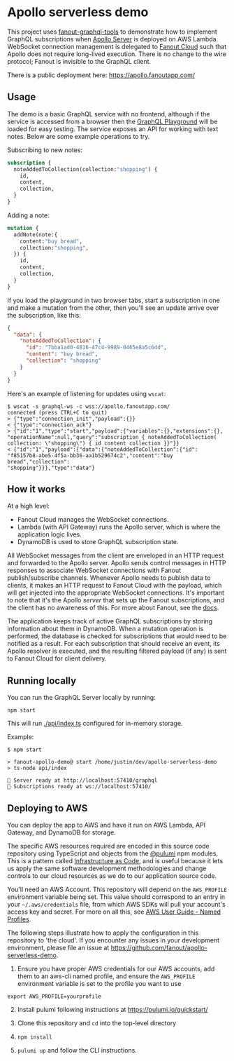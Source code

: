 # Apollo serverless demo

This project uses [fanout-graphql-tools](https://github.com/fanout/fanout-graphql-tools) to demonstrate how to implement GraphQL subscriptions when [Apollo Server](https://www.apollographql.com/) is deployed on AWS Lambda. WebSocket connection management is delegated to [Fanout Cloud](https://fanout.io) such that Apollo does not require long-lived execution. There is no change to the wire protocol; Fanout is invisible to the GraphQL client.

There is a public deployment here: https://apollo.fanoutapp.com/

## Usage

The demo is a basic GraphQL service with no frontend, although if the service is accessed from a browser then the [GraphQL Playground](https://github.com/prisma/graphql-playground) will be loaded for easy testing. The service exposes an API for working with text notes. Below are some example operations to try.

Subscribing to new notes:

```graphql
subscription {
  noteAddedToCollection(collection:"shopping") {
    id,
    content,
    collection,
  }
}
```

Adding a note:

```graphql
mutation {
  addNote(note:{
    content:"buy bread",
    collection:"shopping",
  }) {
    id,
    content,
    collection,
  }
}
```

If you load the playground in two browser tabs, start a subscription in one and make a mutation from the other, then you'll see an update arrive over the subscription, like this:

```json
{
  "data": {
    "noteAddedToCollection": {
      "id": "7bba1ad0-4816-47c4-9989-0465e8a5c6dd",
      "content": "buy bread",
      "collection": "shopping"
    }
  }
}
```

Here's an example of listening for updates using `wscat`:

```
$ wscat -s graphql-ws -c wss://apollo.fanoutapp.com/
connected (press CTRL+C to quit)
> {"type":"connection_init","payload":{}}
< {"type":"connection_ack"}
> {"id":"1","type":"start","payload":{"variables":{},"extensions":{},
"operationName":null,"query":"subscription { noteAddedToCollection(
collection: \"shopping\") { id content collection }}"}}
< {"id":"1","payload":{"data":{"noteAddedToCollection":{"id":
"f85157b8-abe5-4f5a-bb36-aa1b529674c2","content":"buy bread","collection":
"shopping"}}},"type":"data"}
```

## How it works

At a high level:

* Fanout Cloud manages the WebSocket connections.
* Lambda (with API Gateway) runs the Apollo server, which is where the application logic lives.
* DynamoDB is used to store GraphQL subscription state.

All WebSocket messages from the client are enveloped in an HTTP request and forwarded to the Apollo server. Apollo sends control messages in HTTP responses to associate WebSocket connections with Fanout publish/subscribe channels. Whenever Apollo needs to publish data to clients, it makes an HTTP request to Fanout Cloud with the payload, which will get injected into the appropriate WebSocket connections. It's important to note that it's the Apollo *server* that sets up the Fanout subscriptions, and the client has no awareness of this. For more about Fanout, see the [docs](https://docs.fanout.io/docs).

The application keeps track of active GraphQL subscriptions by storing information about them in DynamoDB. When a mutation operation is performed, the database is checked for subscriptions that would need to be notified as a result. For each subscription that should receive an event, its Apollo resolver is executed, and the resulting filtered payload (if any) is sent to Fanout Cloud for client delivery.

## Running locally

You can run the GraphQL Server locally by running:

```
npm start
```

This will run [./api/index.ts](./api/index.ts) configured for in-memory storage.

Example:

```
$ npm start

> fanout-apollo-demo@ start /home/justin/dev/apollo-serverless-demo
> ts-node api/index

🚀 Server ready at http://localhost:57410/graphql
🚀 Subscriptions ready at ws://localhost:57410/
```

## Deploying to AWS

You can deploy the app to AWS and have it run on AWS Lambda, API Gateway, and DynamoDB for storage.

The specific AWS resources required are encoded in this source code repository using TypeScript and objects from the [@pulumi](https://pulumi.io/quickstart/) npm modules. This is a pattern called [Infrastructure as Code](https://en.wikipedia.org/wiki/Infrastructure_as_code), and is useful because it lets us apply the same software development methodologies and change controls to our cloud resources as we do to our application source code.

You'll need an AWS Account. This repository will depend on the `AWS_PROFILE` environment variable being set.
This value should correspond to an entry in your `~/.aws/credentials` file, from which AWS SDKs will pull your account's access key and secret.
For more on all this, see [AWS User Guide - Named Profiles](https://docs.aws.amazon.com/cli/latest/userguide/cli-configure-profiles.html).

The following steps illustrate how to apply the configuration in this repository to 'the cloud'. If you encounter any issues in your development environment, please file an issue at https://github.com/fanout/apollo-serverless-demo.

1. Ensure you have proper AWS credentials for our AWS accounts, add them to an aws-cli named profile, and ensure the `AWS_PROFILE` environment variable is set to the profile you want to use

  ```
  export AWS_PROFILE=yourprofile
  ```

2. Install pulumi following instructions at https://pulumi.io/quickstart/

3. Clone this repository and `cd` into the top-level directory

4. `npm install`

5. `pulumi up` and follow the CLI instructions.
